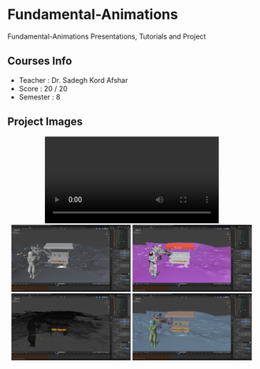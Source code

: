 # Fundamental-Animations
Fundamental-Animations Presentations, Tutorials and Project

## Courses Info
- Teacher : Dr. Sadegh Kord Afshar
- Score : 20 / 20
- Semester : 8

## Project Images
<div align="center">
  <video src="./Assets/2.mp4" controls width="70%"></video>
</div>  
<div align="center">
  <img src="./Assets/1.png" width="48%"/>
  <img src="./Assets/2.png" width="48%"/>
  <img src="./Assets/3.png" width="48%"/>
  <img src="./Assets/4.png" width="48%"/>
</div>
